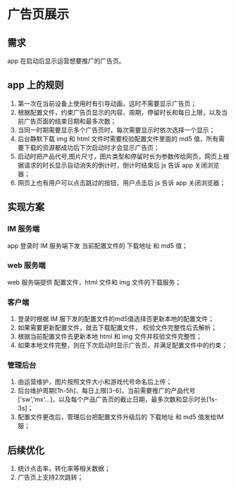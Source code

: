 # 广告页展示

## 需求

app 在启动后显示运营想要推广的广告页。

## app 上的规则

1. 第一次在当前设备上使用时有引导动画，这时不需要显示广告页；
2. 根据配置文件，约束广告页显示的内容，周期，停留时长和每日上限，以及当前广告页面的结束日期和最多次数；
3. 当同一时期需要显示多个广告页时，每次需要显示时依次选择一个显示；
4. 后台静默下载 img 和 html 文件时需要校验配置文件里面的 md5 值，所有需要下载的资源都成功后下次启动时才会显示广告页；
5. 启动时把产品代号,图片尺寸，图片类型和停留时长为参数传给网页，网页上根据请求的时长显示自动消失的倒计时，倒计时结束后 js 告诉 app 关闭浏览器；
6. 网页上也有用户可以点击跳过的按钮，用户点击后 js 告诉 app 关闭浏览器；

## 实现方案

### IM 服务端

app 登录时 IM 服务端下发 当前配置文件的 下载地址 和 md5 值；

### web 服务端

web 服务端提供 配置文件，html 文件和 img 文件的下载服务；

### 客户端

1. 登录时根据 IM 服下发的配置文件的md5值选择否更新本地的配置文件；
2. 如果需要更新配置文件，就去下载配置文件， 校验文件完整性后去解析；
3. 根据当前配置文件去更新本地 html 和 img 文件并校验文件完整性；
4. 如果本地文件完整，则在下次启动时显示广告页，并满足配置文件中的约束；

### 管理后台

1. 由运营维护，图片按照文件大小和游戏代号命名后上传；
2. 后台维护周期[1h-5h]，每日上限[3-6]，当前需要推广的产品代号['sw','mx'...]，以及每个产品广告页的截止日期，最多次数和显示时长[1s-3s]；
3. 配置文件更改后，管理后台把配置文件升级后的 下载地址 和 md5 值发给IM服；

## 后续优化

1. 统计点击率，转化率等相关数据；
2. 广告页上支持2次跳转；